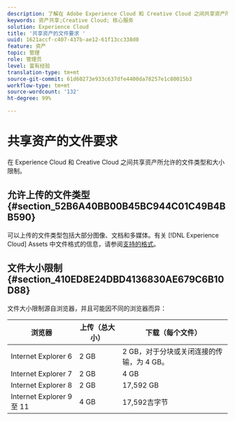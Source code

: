 ```yaml
---
description: 了解在 Adobe Experience Cloud 和 Creative Cloud 之间共享资产所允许的文件类型和大小限制。
keywords: 资产共享;Creative Cloud; 核心服务
solution: Experience Cloud
title: '共享资产的文件要求 '
uuid: 1621accf-c407-437b-ae12-61f13cc338d0
feature: 资产
topic: 管理
role: 管理员
level: 富有经验
translation-type: tm+mt
source-git-commit: 61d60273e933c637dfe4400da78257e1c80015b3
workflow-type: tm+mt
source-wordcount: '132'
ht-degree: 99%

---
```



# 共享资产的文件要求

在 Experience Cloud 和 Creative Cloud 之间共享资产所允许的文件类型和大小限制。

## 允许上传的文件类型 {#section_52B6A40BB00B45BC944C01C49B4BB590}

可以上传的文件类型包括大部分图像、文档和多媒体。有关 [!DNL Experience Cloud] Assets 中文件格式的信息，请参阅[支持的格式](https://helpx.adobe.com/cn/experience-manager/brand-portal/using/brand-portal-supported-formats.html)。

## 文件大小限制 {#section_410ED8E24DBD4136830AE679C6B10D88}

文件大小限制源自浏览器，并且可能因不同的浏览器而异：

| 浏览器 | 上传（总大小） | 下载（每个文件） |
|--- |--- |--- |
| Internet Explorer 6 | 2 GB | 2 GB，对于分块或关闭连接的传输，为 4 GB。 |
| Internet Explorer 7 | 2 GB | 4 GB |
| Internet Explorer 8 | 2 GB | 17,592 GB |
| Internet Explorer 9 至 11 | 4 GB | 17,592吉字节 |
